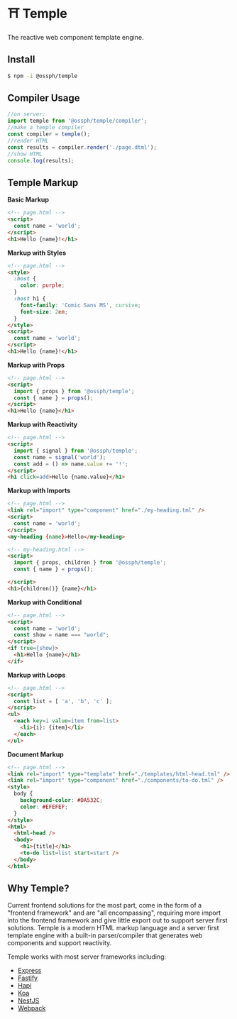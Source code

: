 # ⛩️ Temple

The reactive web component template engine.

## Install

```bash
$ npm -i @ossph/temple
```

## Compiler Usage

```js
//on server:
import temple from '@ossph/temple/compiler';
//make a temple compiler
const compiler = temple();
//render HTML
const results = compiler.render('./page.dtml');
//show HTML
console.log(results);
```

## Temple Markup

**Basic Markup**

```html
<!-- page.html -->
<script>
  const name = 'world';
</script>
<h1>Hello {name}!</h1>
```

**Markup with Styles**

```html
<!-- page.html -->
<style>
  :host {
    color: purple;
  }
  :host h1 {
    font-family: 'Comic Sans MS', cursive;
    font-size: 2em;
  }
</style>
<script>
  const name = 'world';
</script>
<h1>Hello {name}!</h1>
```

**Markup with Props**

```html
<!-- page.html -->
<script>
  import { props } from '@ossph/temple';
  const { name } = props();
</script>
<h1>Hello {name}</h1>
```

**Markup with Reactivity**

```html
<!-- page.html -->
<script>
  import { signal } from '@ossph/temple';
  const name = signal('world');
  const add = () => name.value += '!';
</script>
<h1 click=add>Hello {name.value}</h1>
```

**Markup with Imports**

```html
<!-- page.html -->
<link rel="import" type="component" href="./my-heading.tml" />
<script>
  const name = 'world';
</script>
<my-heading {name}>Hello</my-heading>
```

```html
<!-- my-heading.html -->
<script>
  import { props, children } from '@ossph/temple';
  const { name } = props();

</script>
<h1>{children()} {name}</h1>
```

**Markup with Conditional**

```html
<!-- page.html -->
<script>
  const name = 'world';
  const show = name === "world";
</script>
<if true={show}>
  <h1>Hello {name}</h1>
</if>
```

**Markup with Loops**

```html
<!-- page.html -->
<script>
  const list = [ 'a', 'b', 'c' ];
</script>
<ul>
  <each key=i value=item from=list>
    <li>{i}: {item}</li>
  </each>
</ul>
```

**Document Markup**

```html
<!-- page.html -->
<link rel="import" type="template" href="./templates/html-head.tml" />
<link rel="import" type="component" href="./components/to-do.tml" />
<style>
  body { 
    background-color: #DA532C; 
    color: #EFEFEF; 
  }
</style>
<html>
  <html-head />
  <body>
    <h1>{title}</h1>
    <to-do list=list start=start />
  </body>
</html>
```

## Why Temple?

Current frontend solutions for the most part, come in the form of a 
"frontend framework" and are "all encompassing", requiring more import 
into the frontend framework and give little export out to support server 
first solutions. Temple is a modern HTML markup language and a server 
first template engine with a built-in parser/compiler that generates 
web components and support reactivity. 

Temple works with most server frameworks including:

 - [Express](https://github.com/OSSPhilippines/temple/tree/main/examples/with-express)
 - [Fastify](https://github.com/OSSPhilippines/temple/tree/main/examples/with-fastify)
 - [Hapi](https://github.com/OSSPhilippines/temple/tree/main/examples/with-hapi)
 - [Koa](https://github.com/OSSPhilippines/temple/tree/main/examples/with-koa)
 - [NestJS](https://github.com/OSSPhilippines/temple/tree/main/examples/with-nest)
 - [Webpack](https://github.com/OSSPhilippines/temple/tree/main/examples/with-webpack)
